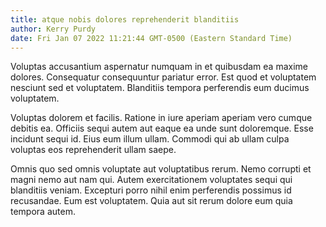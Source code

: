 ```yaml
---
title: atque nobis dolores reprehenderit blanditiis
author: Kerry Purdy
date: Fri Jan 07 2022 11:21:44 GMT-0500 (Eastern Standard Time)
---
```

Voluptas accusantium aspernatur numquam in et quibusdam ea maxime dolores. Consequatur consequuntur pariatur error. Est quod et voluptatem nesciunt sed et voluptatem. Blanditiis tempora perferendis eum ducimus voluptatem.

 Voluptas dolorem et facilis. Ratione in iure aperiam aperiam vero cumque debitis ea. Officiis sequi autem aut eaque ea unde sunt doloremque. Esse incidunt sequi id. Eius eum illum ullam. Commodi qui ab ullam culpa voluptas eos reprehenderit ullam saepe.

 Omnis quo sed omnis voluptate aut voluptatibus rerum. Nemo corrupti et magni nemo aut nam qui. Autem exercitationem voluptates sequi qui blanditiis veniam. Excepturi porro nihil enim perferendis possimus id recusandae. Eum est voluptatem. Quia aut sit rerum dolore eum quia tempora autem.
